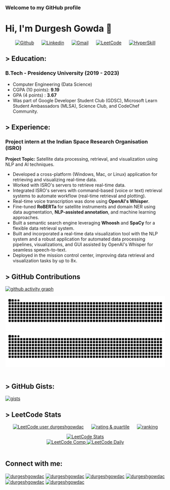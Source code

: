 ### Welcome to my GitHub profile
# Hi, I'm Durgesh Gowda 👋

<!---
<a href="https://github.com/durgeshgowdac" target="blank">
  <img align="right" alt="profile views" src="https://komarev.com/ghpvc/?username=your-durgeshgowdac" />
</a>
-->

<div style="text-align: center;">

  [![Github](https://img.shields.io/badge/-Github-100000?&logo=Github&logoColor=white)](https://github.com/durgeshgowdac)
  &nbsp;&nbsp;&nbsp;&nbsp;
  [![Linkedin](https://img.shields.io/badge/-LinkedIn-0077B5?&logo=Linkedin&logoColor=white)](https://www.linkedin.com/in/durgeshgowdac/)
  &nbsp;&nbsp;&nbsp;&nbsp;
  [![Gmail](https://img.shields.io/badge/-Gmail-c14438?&logo=Gmail&logoColor=white)](mailto:durgeshcgowda@gmail.com)
  &nbsp;&nbsp;&nbsp;&nbsp;
  [![LeetCode](https://img.shields.io/badge/-Leetcode-fb8628?&logo=Leetcode&logoColor=black)](https://leetcode.com/durgeshgowdac/)
  &nbsp;&nbsp;&nbsp;&nbsp;
  [![HyperSkill](https://img.shields.io/badge/Hyperskill-black?logo=hyperskill&logoColor=5d72e9)](https://hyperskill.org/profile/522832266)
</div>

## > Education:
### B.Tech - Presidency University (2019 - 2023)
- Computer Engineering (Data Science)
- CGPA (10 points): **9.19**
- GPA  (4 points) : **3.67**
- Was part of Google Developer Student Club (GDSC), Microsoft Learn Student Ambassadors (MLSA), Science Club, and CodeChef Community.

## > Experience:
### Project intern at the Indian Space Research Organisation (ISRO)

**Project Topic:** Satellite data processing, retrieval, and visualization using NLP and AI techniques.

- Developed a cross-platform (Windows, Mac, or Linux) application for retrieving and visualizing real-time data.
- Worked with ISRO's servers to retrieve real-time data.
- Integrated ISRO's servers with command-based (voice or text) retrieval systems to automate workflow (real-time retrieval and plotting).
- Real-time voice transcription was done using **OpenAI's Whisper**.
- Fine-tuned **RoBERTa** for satellite instruments and domain NER using data augmentation, **NLP-assisted annotation**, and machine learning approaches.
- Built a semantic search engine leveraging **Whoosh** and **SpaCy** for a flexible data retrieval system.
- Built and incorporated a real-time data visualization tool with the NLP system and a robust application for automated data processing pipelines, visualizations, and GUI assisted by OpenAI's Whisper for seamless speech-to-text.
- Deployed in the mission control center, improving data retrieval and visualization tasks by up to 8x.

## > GitHub Contributions
[![github activity graph](https://github-readme-activity-graph.vercel.app/graph?username=durgeshgowdac&color=3c7dd9&bg_color=0d1117&line=64a1f4&point=bfd6f6)](https://github.com/durgeshgowdac/)

<div align="center">
  <img src="https://github.com/durgeshgowdac/durgeshgowdac/blob/output/ocean.svg?color_snake=#15F8EB&color_dots=#bfd6f6,#8dbdff,#64a1f4,#4b91f1,#3c7dd9#gh-dark-mode-only" alt="Snake animation">
  <img src="https://github.com/durgeshgowdac/durgeshgowdac/blob/output/github-snake.svg?color_snake=#00FC58#gh-light-mode-only" alt="Snake animation">
</div>

</br>

## > GitHub Gists:

<p align="left">
  <a href="https://gist.github.com/durgeshgowdac/edb58670bd65ef45742e9ee522d5ea99" target="blank">
    <img src="https://gists-readme.yizack.com/api/pin?user=durgeshgowdac&id=edb58670bd65ef45742e9ee522d5ea99&owner=true&theme=dark" alt="gists" />
  </a>
</p>

## > LeetCode Stats

<!--
<div align="left">
  <a href="(https://leetcode.com/durgeshgowdac/">
    <img src="https://img.shields.io/badge/dynamic/json?style=flat&color=%23ffa116&label=leetcode.com&suffix=%20problems%20solved&query=solved&url=https%3A%2F%2Fleetcode-badge.vercel.app%2Fapi%2Fusers%2Fdurgeshgowdac&logo=leetcode&logoColor=yellow&labelColor=%23111827&cacheSeconds=604800" alt="solved"
  </a>
  
  <a href="(https://leetcode.com/durgeshgowdac/">
    <img src="https://img.shields.io/badge/dynamic/json?style=flat&labelColor=black&color=%23ffa116&label=Contest%20Rating&query=ratingQuantile&url=https%3A%2F%2Fbadge.xyli.tech/%2Fapi%2Fusers%2Fdurgeshgowdac&logo=leetcode&logoColor=yellow" alt="rating & quartile"
  </a>

  <a href="(https://leetcode.com/durgeshgowdac/">
    <img src="https://img.shields.io/badge/dynamic/json?style=flat&labelColor=black&color=%23ffa116&label=Ranking&query=ranking&url=https%3A%2F%2Fbadge.xyli.tech/%2Fapi%2Fusers%2Fdurgeshgowdac&logo=leetcode&logoColor=yellow" alt="ranking"
  </a>
</div>
-->

<div style="text-align: center;">

  [![LeetCode user durgeshgowdac](https://img.shields.io/badge/dynamic/json?style=flat&labelColor=black&color=%23ffa116&label=Solved&query=solvedOverTotal&url=https%3A%2F%2Fleetcode-badge.vercel.app%2Fapi%2Fusers%2Fdurgeshgowdac&logo=leetcode&logoColor=yellow)](https://leetcode.com/durgeshgowdac/)
  &nbsp;&nbsp;&nbsp;&nbsp;
  [![rating & quartile](https://img.shields.io/badge/dynamic/json?style=flat&labelColor=black&color=%23ffa116&label=Contest%20Rating&query=ratingQuantile&url=https%3A%2F%2Fbadge.xyli.tech%2Fapi%2Fusers%2Fdurgeshgowdac&logo=leetcode&logoColor=yellow)](https://leetcode.com/durgeshgowdac/)
  &nbsp;&nbsp;&nbsp;&nbsp;
  [![ranking](https://img.shields.io/badge/dynamic/json?style=flat&labelColor=black&color=%23ffa116&label=Ranking&query=ranking&url=https%3A%2F%2Fbadge.xyli.tech%2Fapi%2Fusers%2Fdurgeshgowdac&logo=leetcode&logoColor=yellow)](https://leetcode.com/durgeshgowdac/)

</div>


<!--Rating
[![KnlnKS's LeetCode stats](https://leetcode-stats-six.vercel.app/?username=durgeshgowdac&theme=dark)](https://leetcode.com/durgeshgowdac)

<a href="https://leetcode.com/durgeshgowdac/" target="blank">
  <img src="https://leetcard.jacoblin.cool/durgeshgowdac?theme=dark&font=Anek%20Sans&ext=heatmap" alt="LeetCode Stats">
</a>
-->

<div align="center">
  <a href="https://leetcode.com/durgeshgowdac/" target="blank">
    <img src="https://leetcode-stats-six.vercel.app/?username=durgeshgowdac&theme=dark" alt="LeetCode Stats">
  </a>
  </br>
  <a href="https://leetcode.com/durgeshgowdac/" target="blank">
    <img src="https://leetcode-badge-showcase.vercel.app/api?username=durgeshgowdac&theme=dark&filter=comp" alt="LeetCode Comp">
  </a>
  
  <a href="https://leetcode.com/durgeshgowdac/" target="blank">
    <img src="https://leetcode-badge-showcase.vercel.app/api?username=durgeshgowdac&theme=dark&filter=daily" alt="LeetCode Daily">
  </a>

</div>

</br>

## Connect with me:
<p align="left">
  <a href="https://twitter.com/durgeshgowdac" target="blank"><img align="center" src="https://raw.githubusercontent.com/rahuldkjain/github-profile-readme-generator/master/src/images/icons/Social/twitter.svg" alt="durgeshgowdac" height="30" width="40" /></a>
  <a href="https://linkedin.com/in/durgeshgowdac" target="blank"><img align="center" src="https://raw.githubusercontent.com/rahuldkjain/github-profile-readme-generator/master/src/images/icons/Social/linked-in-alt.svg" alt="durgeshgowdac" height="30" width="40" /></a>
  <a href="https://kaggle.com/durgeshgowdac" target="blank"><img align="center" src="https://raw.githubusercontent.com/rahuldkjain/github-profile-readme-generator/master/src/images/icons/Social/kaggle.svg" alt="durgeshgowdac" height="30" width="40" /></a>
  <a href="https://instagram.com/durgeshgowdac" target="blank"><img align="center" src="https://raw.githubusercontent.com/rahuldkjain/github-profile-readme-generator/master/src/images/icons/Social/instagram.svg" alt="durgeshgowdac" height="30" width="40" /></a>
  <a href="https://www.hackerrank.com/durgeshgowdac" target="blank"><img align="center" src="https://raw.githubusercontent.com/rahuldkjain/github-profile-readme-generator/master/src/images/icons/Social/hackerrank.svg" alt="durgeshgowdac" height="30" width="40" /></a>
  <a href="https://www.leetcode.com/durgeshgowdac" target="blank"><img align="center" src="https://upload.wikimedia.org/wikipedia/commons/1/19/LeetCode_logo_black.png" alt="durgeshgowdac" height="30" width="40" /></a>
</p>

